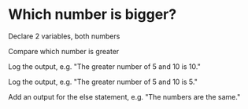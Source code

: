 # Which number is bigger?

Declare 2 variables, both numbers

Compare which number is greater

Log the output, e.g. "The greater number of 5 and 10 is 10."

Log the output, e.g. "The greater number of 5 and 10 is 5."

Add an output for the else statement, e.g. "The numbers are the same."

